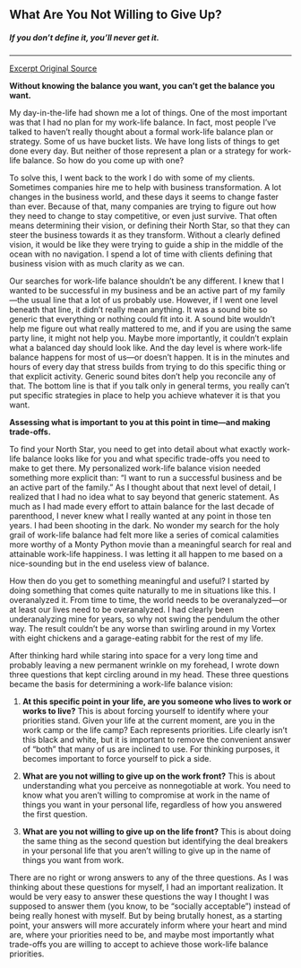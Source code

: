 ## What Are You Not Willing to Give Up?
##### If you don’t define it, you’ll never get it.
---

[Excerpt Original Source](https://www.thriveglobal.com/stories/41336-if-you-don-t-define-it-you-ll-never-get-it)

**Without knowing the balance you want, you can’t get the balance you want.**

My day-in-the-life had shown me a lot of things. One of the most important was that I had no plan for my work-life balance. In fact, most people I’ve talked to haven’t really thought about a formal work-life balance plan or strategy. Some of us have bucket lists. We have long lists of things to get done every day. But neither of those represent a plan or a strategy for work-life balance. So how do you come up with one?

To solve this, I went back to the work I do with some of my clients. Sometimes companies hire me to help with business transformation. A lot changes in the business world, and these days it seems to change faster than ever. Because of that, many companies are trying to figure out how they need to change to stay competitive, or even just survive. That often means determining their vision, or defining their North Star, so that they can steer the business towards it as they transform. Without a clearly defined vision, it would be like they were trying to guide a ship in the middle of the ocean with no navigation. I spend a lot of time with clients defining that business vision with as much clarity as we can.

Our searches for work-life balance shouldn’t be any different. I knew that I wanted to be successful in my business and be an active part of my family—the usual line that a lot of us probably use. However, if I went one level beneath that line, it didn’t really mean anything. It was a sound bite so generic that everything or nothing could fit into it. A sound bite wouldn’t help me figure out what really mattered to me, and if you are using the same party line, it might not help you. Maybe more importantly, it couldn’t explain what a balanced day should look like. And the day level is where work-life balance happens for most of us—or doesn’t happen. It is in the minutes and hours of every day that stress builds from trying to do this specific thing or that explicit activity. Generic sound bites don’t help you reconcile any of that. The bottom line is that if you talk only in general terms, you really can’t put specific strategies in place to help you achieve whatever it is that you want.

**Assessing what is important to you at this point in time—and making trade-offs.**

To find your North Star, you need to get into detail about what exactly work-life balance looks like for you and what specific trade-offs you need to make to get there. My personalized work-life balance vision needed something more explicit than: “I want to run a successful business and be an active part of the family.” As I thought about that next level of detail, I realized that I had no idea what to say beyond that generic statement. As much as I had made every effort to attain balance for the last decade of parenthood, I never knew what I really wanted at any point in those ten years. I had been shooting in the dark. No wonder my search for the holy grail of work-life balance had felt more like a series of comical calamities more worthy of a Monty Python movie than a meaningful search for real and attainable work-life happiness. I was letting it all happen to me based on a nice-sounding but in the end useless view of balance.

How then do you get to something meaningful and useful? I started by doing something that comes quite naturally to me in situations like this. I overanalyzed it. From time to time, the world needs to be overanalyzed—or at least our lives need to be overanalyzed. I had clearly been underanalyzing mine for years, so why not swing the pendulum the other way. The result couldn’t be any worse than swirling around in my Vortex with eight chickens and a garage-eating rabbit for the rest of my life.

After thinking hard while staring into space for a very long time and probably leaving a new permanent wrinkle on my forehead, I wrote down three questions that kept circling around in my head. These three questions became the basis for determining a work-life balance vision:

1. **At this specific point in your life, are you someone who lives to work or works to live?** This is about forcing yourself to identify where your priorities stand. Given your life at the current moment, are you in the work camp or the life camp? Each represents priorities. Life clearly isn’t this black and white, but it is important to remove the convenient answer of “both” that many of us are inclined to use. For thinking purposes, it becomes important to force yourself to pick a side.

2. **What are you not willing to give up on the work front?** This is about understanding what you perceive as nonnegotiable at work. You need to know what you aren’t willing to compromise at work in the name of things you want in your personal life, regardless of how you answered the first question.

3. **What are you not willing to give up on the life front?** This is about doing the same thing as the second question but identifying the deal breakers in your personal life that you aren’t willing to give up in the name of things you want from work.


There are no right or wrong answers to any of the three questions. As I was thinking about these questions for myself, I had an important realization. It would be very easy to answer these questions the way I thought I was supposed to answer them (you know, to be “socially acceptable”) instead of being really honest with myself. But by being brutally honest, as a starting point, your answers will more accurately inform where your heart and mind are, where your priorities need to be, and maybe most importantly what trade-offs you are willing to accept to achieve those work-life balance priorities. 